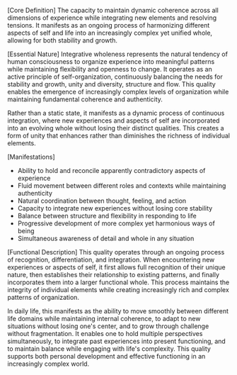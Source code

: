 [Core Definition]
The capacity to maintain dynamic coherence across all dimensions of experience while integrating new elements and resolving tensions. It manifests as an ongoing process of harmonizing different aspects of self and life into an increasingly complex yet unified whole, allowing for both stability and growth.

[Essential Nature]
Integrative wholeness represents the natural tendency of human consciousness to organize experience into meaningful patterns while maintaining flexibility and openness to change. It operates as an active principle of self-organization, continuously balancing the needs for stability and growth, unity and diversity, structure and flow. This quality enables the emergence of increasingly complex levels of organization while maintaining fundamental coherence and authenticity.

Rather than a static state, it manifests as a dynamic process of continuous integration, where new experiences and aspects of self are incorporated into an evolving whole without losing their distinct qualities. This creates a form of unity that enhances rather than diminishes the richness of individual elements.

[Manifestations]
- Ability to hold and reconcile apparently contradictory aspects of experience
- Fluid movement between different roles and contexts while maintaining authenticity
- Natural coordination between thought, feeling, and action
- Capacity to integrate new experiences without losing core stability
- Balance between structure and flexibility in responding to life
- Progressive development of more complex yet harmonious ways of being
- Simultaneous awareness of detail and whole in any situation

[Functional Description]
This quality operates through an ongoing process of recognition, differentiation, and integration. When encountering new experiences or aspects of self, it first allows full recognition of their unique nature, then establishes their relationship to existing patterns, and finally incorporates them into a larger functional whole. This process maintains the integrity of individual elements while creating increasingly rich and complex patterns of organization.

In daily life, this manifests as the ability to move smoothly between different life domains while maintaining internal coherence, to adapt to new situations without losing one's center, and to grow through challenge without fragmentation. It enables one to hold multiple perspectives simultaneously, to integrate past experiences into present functioning, and to maintain balance while engaging with life's complexity. This quality supports both personal development and effective functioning in an increasingly complex world.